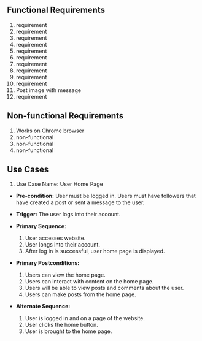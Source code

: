## Functional Requirements

1. requirement
2. requirement
3. requirement
4. requirement
5. requirement
6. requirement
7. requirement
8. requirement
9. requirement
10. requirement
11. Post image with message
12. requirement

## Non-functional Requirements

1. Works on Chrome browser
2. non-functional
3. non-functional
4. non-functional

## Use Cases

1. Use Case Name: User Home Page
- **Pre-condition:** User must be logged in. Users must have followers that have created a post or sent a message to the user.

- **Trigger:** The user logs into their account.
  
- **Primary Sequence:** 
  
  1. User accesses website.
  2. User longs into their account.
  3. After log in is successful, user home page is displayed.
  
- **Primary Postconditions:**
  1. Users can view the home page.
  2. Users can interact with content on the home page.
  3. Users will be able to view posts and comments about the user.
  4. Users can make posts from the home page.
  
- **Alternate Sequence:**
  1. User is logged in and on a page of the website.
  2. User clicks the home button.
  3. User is brought to the home page.
